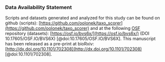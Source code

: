 ### Data Availability Statement

Scripts and datasets generated and analyzed for this study can be found on github (scripts): [https://github.com/oolonek/taxo_scorer](https://github.com/oolonek/taxo_scorer) and at the following [OSF](#osf) repository (datasets): [https://osf.io/bvs6x/](https://osf.io/bvs6x/) (DOI 10.17605/OSF.IO/BVS6X) [@doi:10.17605/OSF.IO/BVS6X].
This manuscript has been released as a pre-print at bioRxiv: [http://dx.doi.org/10.1101/702308](http://dx.doi.org/10.1101/702308) [@doi:10.1101/702308]. 
